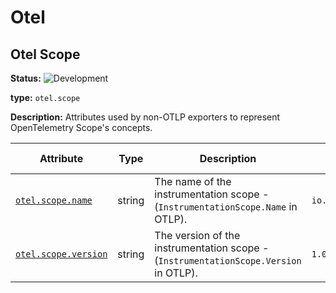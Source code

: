 <!-- NOTE: THIS FILE IS AUTOGENERATED. DO NOT EDIT BY HAND. -->
<!-- see templates/registry/markdown/entity_namespace.md.j2 -->




# Otel




## Otel Scope

**Status:** ![Development](https://img.shields.io/badge/-development-blue)

**type:** `otel.scope`

**Description:** Attributes used by non-OTLP exporters to represent OpenTelemetry Scope's concepts.


| Attribute  | Type | Description  | Examples  | [Requirement Level](https://opentelemetry.io/docs/specs/semconv/general/attribute-requirement-level/) | Stability |
|---|---|---|---|---|---|
| [`otel.scope.name`](/docs/registry/attribute/otel.md) | string | The name of the instrumentation scope - (`InstrumentationScope.Name` in OTLP). | `io.opentelemetry.contrib.mongodb` | `Recommended` | ![Stable](https://img.shields.io/badge/-stable-lightgreen) |
| [`otel.scope.version`](/docs/registry/attribute/otel.md) | string | The version of the instrumentation scope - (`InstrumentationScope.Version` in OTLP). | `1.0.0` | `Recommended` | ![Stable](https://img.shields.io/badge/-stable-lightgreen) |



